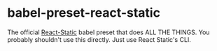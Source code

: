 # babel-preset-react-static

The official [React-Static](https://react-static.js.org) babel preset that does ALL THE THINGS. You probably shouldn't use this directly. Just use React Static's CLI.
